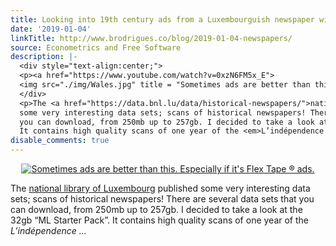 ```yaml
---
title: Looking into 19th century ads from a Luxembourguish newspaper with R
date: '2019-01-04'
linkTitle: http://www.brodrigues.co/blog/2019-01-04-newspapers/
source: Econometrics and Free Software
description: |-
  <div style="text-align:center;">
  <p><a href="https://www.youtube.com/watch?v=0xzN6FM5x_E">
  <img src="./img/Wales.jpg" title = "Sometimes ads are better than this. Especially if it's Flex Tape ® ads."></a></p>
  </div>
  <p>The <a href="https://data.bnl.lu/data/historical-newspapers/">national library of Luxembourg</a> published
  some very interesting data sets; scans of historical newspapers! There are several data sets that
  you can download, from 250mb up to 257gb. I decided to take a look at the 32gb “ML Starter Pack”.
  It contains high quality scans of one year of the <em>L’indépendence ...
disable_comments: true
---
```

<div style="text-align:center;">
<p><a href="https://www.youtube.com/watch?v=0xzN6FM5x_E">
<img src="./img/Wales.jpg" title = "Sometimes ads are better than this. Especially if it's Flex Tape ® ads."></a></p>
</div>
<p>The <a href="https://data.bnl.lu/data/historical-newspapers/">national library of Luxembourg</a> published
some very interesting data sets; scans of historical newspapers! There are several data sets that
you can download, from 250mb up to 257gb. I decided to take a look at the 32gb “ML Starter Pack”.
It contains high quality scans of one year of the <em>L’indépendence ...